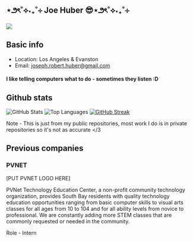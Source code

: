 ## ⋆౨ৎ˚⟡˖₊˚⊹  Joe Huber 😎⋆౨ৎ˚⟡˖₊˚⊹
![](https://komarev.com/ghpvc/?username=joe-huber)


## Basic info
- Location: Los Angeles & Evanston
- Email: joseph.robert.huber@gmail.com


#### I like telling computers what to do - sometimes they listen :D


## Github stats



![GitHub Stats](https://github-readme-stats.vercel.app/api?username=joe-huber&show_icons=true)
![Top Languages](https://github-readme-stats.vercel.app/api/top-langs/?username=joe-huber&layout=compact)
[![GitHub Streak](https://streak-stats.demolab.com/?user=Joe-Huber)](https://git.io/streak-stats)

Note - This is just from my public repositories, most work I do is in private repositories so it's not as accurate </3

## Previous companies
### PVNET 
[PUT PVNET LOGO HERE]

PVNet Technology Education Center, a non-profit community technology organization, provides South Bay residents with 
quality technology education opportunities ranging from basic computer skills to visual arts classes for all ages from 
10 to 104 and for all ability levels from novice to professional. We are constantly adding more STEM classes that are 
commonly requested or needed in the community.

Role - Intern
